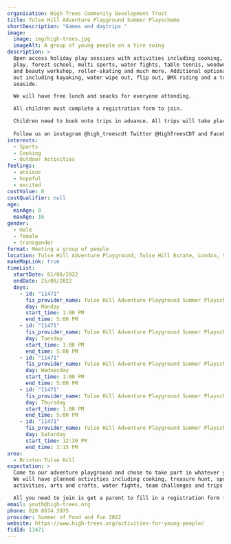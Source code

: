 ```yaml
---
organisation: High Trees Community Development Trust
title: Tulse Hill Adventure Playground Summer Playscheme
shortDescription: "Games and daytrips "
image:
  image: img/high-trees.jpg
  imageAlt: A group of young people on a tire swing
description: >
  Open access holiday play sessions with activities including cooking, adventure
  play, forest school, multi sports, water fights, table tennis, woodwork, hair
  and beauty workshop, roller-skating and much more. Additional optional trips
  out including kayaking, water wipe out, flip out, BMX riding and a trip to the
  seaside.

  We will have free lunch and snacks for everyone attending.

  All children must complete a registration form to join. 

  Children need to book onto trips in advance. All trips will take place on Thursdays.  
                                                                                   
  Follow us on instagram @high_treescdt Twitter @HighTreesCDT and Facebook @hightreescommunity
interests:
  - Sports
  - Cooking
  - Outdoor Activities
feelings:
  - anxious
  - hopeful
  - excited
costValue: 0
costQualifier: null
age:
  minAge: 8
  maxAge: 16
gender:
  - male
  - female
  - transgender
format: Meeting a group of people
location: Tulse Hill Adventure Playground, Tulse Hill Estate, London, SW2 2EY
makeMapLink: true
timeList:
  startDate: 01/08/2022
  endDate: 25/08/2022
  days:
    - id: "11471"
      fis_provider_name: Tulse Hill Adventure Playground Summer Playscheme
      day: Monday
      start_time: 1:00 PM
      end_time: 5:00 PM
    - id: "11471"
      fis_provider_name: Tulse Hill Adventure Playground Summer Playscheme
      day: Tuesday
      start_time: 1:00 PM
      end_time: 5:00 PM
    - id: "11471"
      fis_provider_name: Tulse Hill Adventure Playground Summer Playscheme
      day: Wednesday
      start_time: 1:00 PM
      end_time: 5:00 PM
    - id: "11471"
      fis_provider_name: Tulse Hill Adventure Playground Summer Playscheme
      day: Thursday
      start_time: 1:00 PM
      end_time: 5:00 PM
    - id: "11471"
      fis_provider_name: Tulse Hill Adventure Playground Summer Playscheme
      day: Saturday
      start_time: 12:30 PM
      end_time: 3:15 PM
area:
  - Brixton Tulse Hill
expectation: >
  Come to our adventure playground and chose to take part in whatever you like.
  We will have planned activities including cooking, treasure hunt, sports
  activities, arts and crafts, water fights, team challenges and trips out. 

  All you need to join is get a parent to fill in a registration form (which you can get by ringing, emailing us or popping by to one of our sessions). 
email: youth@high-trees.org
phone: 020 8674 3975
provider: Summer of Food and Fun 2022
website: https://www.high-trees.org/activities-for-young-people/
fidId: 11471
---
```

